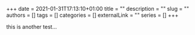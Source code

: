 +++ 
date = 2021-01-31T17:13:10+01:00
title = ""
description = ""
slug = ""
authors = []
tags = []
categories = []
externalLink = ""
series = []
+++

this is another test...
